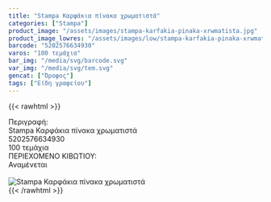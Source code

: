 ```yaml
---
title: "Stampa Καρφάκια πίνακα χρωματιστά"
categories: ["Stampa"]
product_image: "/assets/images/stampa-karfakia-pinaka-xrwmatista.jpg"
product_image_lowres: "/assets/images/low/stampa-karfakia-pinaka-xrwmatista.jpg"
barcode: "5202576634930"
varos: "100 τεμάχια"
bar_img: "/media/svg/barcode.svg"
var_img: "/media/svg/tem.svg"
gencat: ["Όροφος"]
tags: ["Είδη γραφείου"]
---
```

{{< rawhtml >}}

<div class="sload655"><div class="product"><div id="sistatika">Περιγραφή:</div><div class="alltext">Stampa Καρφάκια πίνακα χρωματιστά</div><div id="barcode"><div id="barimage1"></div><span id="bartext">5202576634930</span></div><div id="varos"><div id="temimg"></div><span id="varostext">100 τεμάχια</span></div><div id="kivotio">ΠΕΡΙΕΧΟΜΕΝΟ ΚΙΒΩΤΙΟΥ:<br>Αναμένεται</div><br><div class="pimg"><img alt="Stampa Καρφάκια πίνακα χρωματιστά" title="Stampa Καρφάκια πίνακα χρωματιστά" src="/assets/images/stampa-karfakia-pinaka-xrwmatista.jpg"></div></div></div>
{{< /rawhtml >}}


